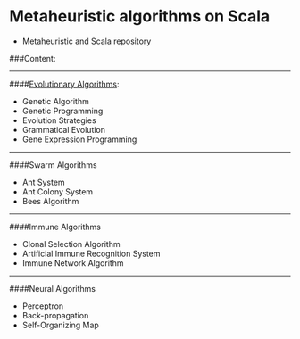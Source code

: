 Metaheuristic algorithms on Scala
=================================
+ Metaheuristic and Scala repository

###Content:

-------------------------------

####[Evolutionary Algorithms](http://github.com/immediatus/metaheuristic-algorithms/tree/master/evolutionary):

* Genetic Algorithm
* Genetic Programming
* Evolution Strategies
* Grammatical Evolution
* Gene Expression Programming

-------------------------------

####Swarm Algorithms

* Ant System
* Ant Colony System
* Bees Algorithm

-------------------------------

####Immune Algorithms

* Clonal Selection Algorithm
* Artificial Immune Recognition System
* Immune Network Algorithm

-------------------------------

####Neural Algorithms

* Perceptron
* Back-propagation
* Self-Organizing Map
